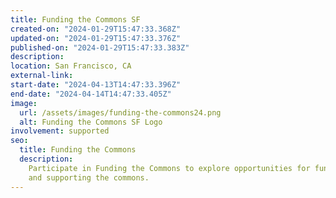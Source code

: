```yaml
---
title: Funding the Commons SF
created-on: "2024-01-29T15:47:33.368Z"
updated-on: "2024-01-29T15:47:33.376Z"
published-on: "2024-01-29T15:47:33.383Z"
description:
location: San Francisco, CA
external-link:
start-date: "2024-04-13T14:47:33.396Z"
end-date: "2024-04-14T14:47:33.405Z"
image:
  url: /assets/images/funding-the-commons24.png
  alt: Funding the Commons SF Logo
involvement: supported
seo:
  title: Funding the Commons
  description:
    Participate in Funding the Commons to explore opportunities for funding
    and supporting the commons.
---
```

